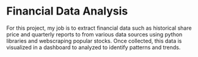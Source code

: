 # Financial Data Analysis
For this project, my job is to extract financial data such as historical share price and quarterly reports to from various data sources using python libraries and webscraping popular stocks. Once collected, this data is visualized in a dashboard to analyzed to identify patterns and trends.
